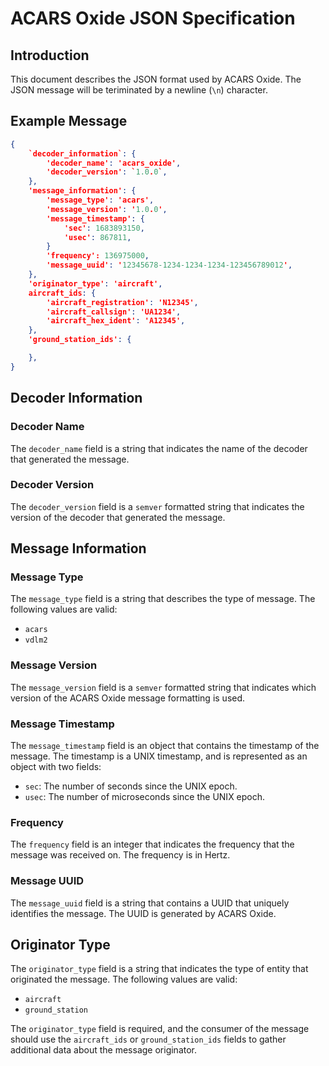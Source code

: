 # ACARS Oxide JSON Specification

## Introduction

This document describes the JSON format used by ACARS Oxide. The JSON message will be teriminated by a newline (`\n`) character.

## Example Message

```json
{
    `decoder_information`: {
        'decoder_name': 'acars_oxide',
        'decoder_version': `1.0.0`,
    },
    'message_information': {
        'message_type': 'acars',
        'message_version': '1.0.0',
        'message_timestamp': {
            'sec': 1683893150,
            'usec': 867811,
        }
        'frequency': 136975000,
        'message_uuid': '12345678-1234-1234-1234-123456789012',
    },
    'originator_type': 'aircraft',
    aircraft_ids: {
        'aircraft_registration': 'N12345',
        'aircraft_callsign': 'UA1234',
        'aircraft_hex_ident': 'A12345',
    },
    'ground_station_ids': {

    },
}

```

## Decoder Information

### Decoder Name

The `decoder_name` field is a string that indicates the name of the decoder that generated the message.

### Decoder Version

The `decoder_version` field is a `semver` formatted string that indicates the version of the decoder that generated the message.

## Message Information

### Message Type

The `message_type` field is a string that describes the type of message. The following values are valid:

- `acars`
- `vdlm2`

### Message Version

The `message_version` field is a `semver` formatted string that indicates which version of the ACARS Oxide message formatting is used.

### Message Timestamp

The `message_timestamp` field is an object that contains the timestamp of the message. The timestamp is a UNIX timestamp, and is represented as an object with two fields:

- `sec`: The number of seconds since the UNIX epoch.
- `usec`: The number of microseconds since the UNIX epoch.

### Frequency

The `frequency` field is an integer that indicates the frequency that the message was received on. The frequency is in Hertz.

### Message UUID

The `message_uuid` field is a string that contains a UUID that uniquely identifies the message. The UUID is generated by ACARS Oxide.

## Originator Type

The `originator_type` field is a string that indicates the type of entity that originated the message. The following values are valid:

- `aircraft`
- `ground_station`

The `originator_type` field is required, and the consumer of the message should use the `aircraft_ids` or `ground_station_ids` fields to gather additional data about the message originator.
